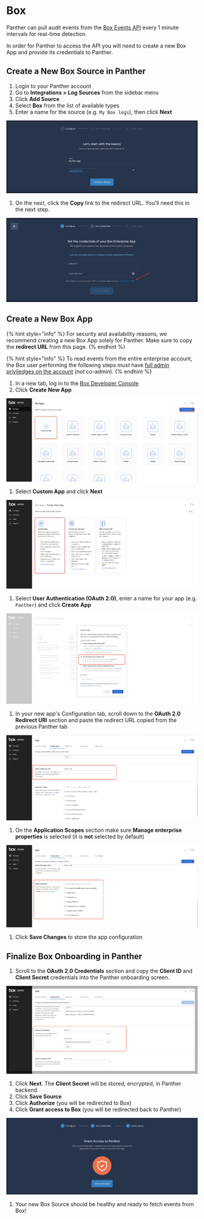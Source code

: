 # Box

Panther can pull audit events from the [Box Events API](https://developer.box.com/reference/get-events/) every 1 minute intervals for real-time detection.

In order for Panther to access the API you will need to create a new Box App and provide its credentials to Panther.

## Create a New Box Source in Panther

1. Login to your Panther account
2. Go to **Integrations > Log Sources** from the sidebar menu
3. Click **Add Source**
4. Select **Box** from the list of available types
5. Enter a name for the source (e.g. `My Box logs`), then click **Next**

![](../../../../.gitbook/assets/box-setup-page2.png)

1. On the next, click the **Copy** link to the redirect URL. You'll need this in the next step.

![](../../../../.gitbook/assets/box-setup-page3.png)

## Create a New Box App

{% hint style="info" %}
For security and availability reasons, we recommend creating a new Box App solely for Panther. Make sure to copy the **redirect URL** from this page.
{% endhint %}

{% hint style="info" %}
To read events from the entire enterprise account, the Box user performing the following steps _must_ have [full admin priviledges on the account](https://developer.box.com/guides/authentication/user-types/managed-users/#admin--co-admin-roles) (_not_ co-admin).
{% endhint %}

1. In a new tab, log in to the [Box Developer Console](https://app.box.com/developers/console)
2. Click **Create New App**

![](../../../../.gitbook/assets/box-new-app-page1.png)

1. Select **Custom App** and click **Next**

![](../../../../.gitbook/assets/box-new-app-page2.png)

1. Select **User Authentication (OAuth 2.0)**, enter a name for your app (e.g. `Panther`) and click **Create App**

![](../../../../.gitbook/assets/box-new-app-page3.png)

1. In your new app's Configuration tab, scroll down to the **OAuth 2.0 Redirect URI** section and paste the redirect URL copied from the previous Panther tab

![](../../../../.gitbook/assets/box-new-app-page4.png)

1. On the **Application Scopes** section make sure **Manage enterprise properties** is selected (it is **not** selected by default)

![](../../../../.gitbook/assets/box-new-app-page5.png)

1. Click **Save Changes** to store the app configuration

## Finalize Box Onboarding in Panther

1. Scroll to the **OAuth 2.0 Credentials** section and copy the **Client ID** and **Client Secret** credentials into the Panther onboarding screen.

![](../../../../.gitbook/assets/box-finalize-page1.png)

1. Click **Next**. The **Client Secret** will be stored, encrypted, in Panther backend.
2. Click **Save Source**
3. Click **Authorize** (you will be redirected to Box)
4. Click **Grant access to Box** (you will be redirected back to Panther)

![](../../../../.gitbook/assets/box-finalize-page2.png)

1. Your new Box Source should be healthy and ready to fetch events from Box!
